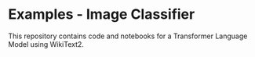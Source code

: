 # Examples - Image Classifier

This repository contains code and notebooks for a Transformer Language Model using WikiText2.
